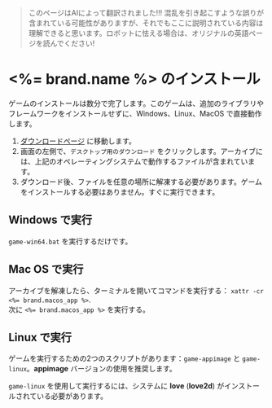 > このページはAIによって翻訳されました!!! 混乱を引き起こすような誤りが含まれている可能性がありますが、それでもここに説明されている内容は理解できると思います。ロボットに怯える場合は、オリジナルの英語ページを読んでください!

# <%= brand.name %> のインストール
ゲームのインストールは数分で完了します。このゲームは、追加のライブラリやフレームワークをインストールせずに、Windows、Linux、MacOS で直接動作します。
1. [ダウンロードページ](/download) に移動します。
2. 画面の左側で、`デスクトップ用のダウンロード` をクリックします。アーカイブには、上記のオペレーティングシステムで動作するファイルが含まれています。
3. ダウンロード後、ファイルを任意の場所に解凍する必要があります。ゲームをインストールする必要はありません。すぐに実行できます。

## Windows で実行
`game-win64.bat` を実行するだけです。

## Mac OS で実行
アーカイブを解凍したら、ターミナルを開いてコマンドを実行する： `xattr -cr <%= brand.macos_app %>`.  
次に `<%= brand.macos_app %>` を実行する。

## Linux で実行
ゲームを実行するための2つのスクリプトがあります：`game-appimage` と `game-linux`。**appimage** バージョンの使用を推奨します。

`game-linux` を使用して実行するには、システムに **love** (**love2d**) がインストールされている必要があります。
